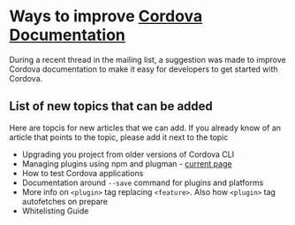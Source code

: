 # Ways to improve [Cordova Documentation](http://cordova.apache.org/docs/en/edge/index.html)

During a recent thread in the mailing list, a suggestion was made to improve Cordova documentation to make it easy for developers to get started with Cordova.

## List of new topics that can be added

Here are topcis for new articles that we can add. If you already know of an article that points to the topic, please add it next to the topic

- Upgrading you project from older versions of Cordova CLI
- Managing plugins using npm and plugman - [current page](http://cordova.apache.org/docs/en/edge/plugin_ref_plugman.md.html#Using%20Plugman%20to%20Manage%20Plugins)
- How to test Cordova applications
- Documentation around `--save` command for plugins and platforms
- More info on `<plugin>` tag replacing `<feature>`. Also how `<plugin>` tag autofetches on prepare
- Whitelisting Guide
